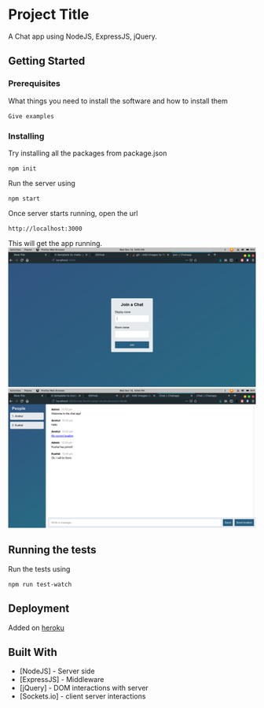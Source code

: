 # Project Title

A Chat app using NodeJS, ExpressJS, jQuery.

## Getting Started


### Prerequisites

What things you need to install the software and how to install them

```
Give examples
```

### Installing

Try installing all the packages from package.json

```
npm init
```
Run the server using 

```
npm start
```

Once server starts running, open the url

```
http://localhost:3000
```
This will get the app running.
![alt text](https://github.com/warade/node-chat-app/blob/master/Screenshots/join_page.png)
![alt text](https://github.com/warade/node-chat-app/blob/master/Screenshots/chat_page.png)

## Running the tests

Run the tests using

```
npm run test-watch
```

## Deployment

Added on [heroku](https://blooming-lake-95690.herokuapp.com/) 

## Built With

* [NodeJS] - Server side
* [ExpressJS] - Middleware
* [jQuery] - DOM interactions with server
* [Sockets.io] - client server interactions

